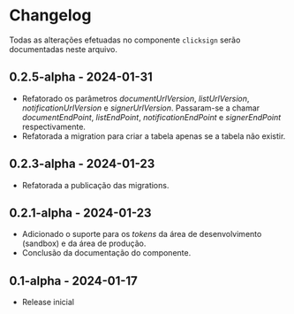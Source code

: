 # Changelog

Todas as alterações efetuadas no componente `clicksign` serão documentadas neste arquivo.

## 0.2.5-alpha - 2024-01-31
- Refatorado os parâmetros *documentUrlVersion*, *listUrlVersion*, *notificationUrlVersion* e *signerUrlVersion*. Passaram-se a chamar *documentEndPoint*, *listEndPoint*, *notificationEndPoint* e *signerEndPoint* respectivamente.
- Refatorada a migration para criar a tabela apenas se a tabela não existir.

## 0.2.3-alpha - 2024-01-23
- Refatorada a publicação das migrations.

## 0.2.1-alpha - 2024-01-23
- Adicionado o suporte para os *tokens* da área de desenvolvimento (sandbox) e da área de produção.
- Conclusão da documentação do componente.

## 0.1-alpha - 2024-01-17
- Release inicial
